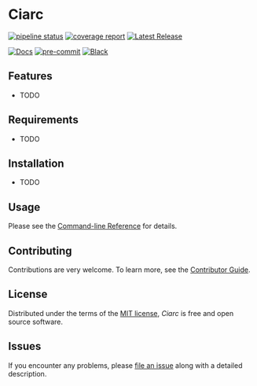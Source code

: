 # Ciarc

[![pipeline status](https://gitlab-ce.gwdg.de/Lolsayna/CIARC/badges/main/pipeline.svg)](https://gitlab-ce.gwdg.de/Lolsayna/CIARC/-/commits/main)
[![coverage report](https://gitlab-ce.gwdg.de/Lolsayna/CIARC/badges/main/coverage.svg)](https://gitlab-ce.gwdg.de/Lolsayna/CIARC/-/commits/main)
[![Latest Release](https://gitlab-ce.gwdg.de/Lolsayna/CIARC/-/badges/release.svg)](https://gitlab-ce.gwdg.de/Lolsayna/CIARC/-/releases)

[![Docs](https://img.shields.io/badge/Documentation-Pages-blue)](https://Lolsayna.pages-ce.gwdg.de/CIARC/)
[![pre-commit](https://img.shields.io/badge/pre--commit-enabled-brightgreen?logo=pre-commit&logoColor=white)][pre-commit]
[![Black](https://img.shields.io/badge/code%20style-black-000000.svg)][black]

[pre-commit]: https://github.com/pre-commit/pre-commit
[black]: https://github.com/psf/black

## Features

- TODO

## Requirements

- TODO

## Installation

- TODO

## Usage

Please see the [Command-line Reference] for details.

## Contributing

Contributions are very welcome.
To learn more, see the [Contributor Guide].

## License

Distributed under the terms of the [MIT license][license],
_Ciarc_ is free and open source software.

## Issues

If you encounter any problems,
please [file an issue] along with a detailed description.

[file an issue]: https://gitlab-ce.gwdg.de/Lolsayna/CIARC/issues
[license]: https://gitlab-ce.gwdg.de/Lolsayna/CIARC/blob/main/LICENSE
[contributor guide]: https://Lolsayna.pages-ce.gwdg.de/CIARC/CONTRIBUTING.html
[command-line reference]: https://Lolsayna.pages-ce.gwdg.de/CIARC/usage.html
